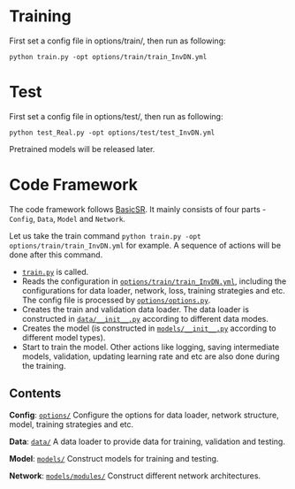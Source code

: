 # Training
First set a config file in options/train/, then run as following:

	python train.py -opt options/train/train_InvDN.yml

# Test
First set a config file in options/test/, then run as following:

	python test_Real.py -opt options/test/test_InvDN.yml

Pretrained models will be released later.

# Code Framework
The code framework follows [BasicSR](https://github.com/xinntao/BasicSR/tree/master/codes). It mainly consists of four parts - `Config`, `Data`, `Model` and `Network`.

Let us take the train command `python train.py -opt options/train/train_InvDN.yml` for example. A sequence of actions will be done after this command. 

- [`train.py`](../others/train.py) is called. 
- Reads the configuration in [`options/train/train_InvDN.yml`](./options/train/train_InvDN.yml), including the configurations for data loader, network, loss, training strategies and etc. The config file is processed by [`options/options.py`](./options/options.py).
- Creates the train and validation data loader. The data loader is constructed in [`data/__init__.py`](./data/__init__.py) according to different data modes.
- Creates the model (is constructed in [`models/__init__.py`](./models/__init__.py) according to different model types). 
- Start to train the model. Other actions like logging, saving intermediate models, validation, updating learning rate and etc are also done during the training.  

## Contents

**Config**: [`options/`](./options) Configure the options for data loader, network structure, model, training strategies and etc.

**Data**: [`data/`](./data) A data loader to provide data for training, validation and testing.

**Model**: [`models/`](./models) Construct models for training and testing.

**Network**: [`models/modules/`](./models/modules) Construct different network architectures.

